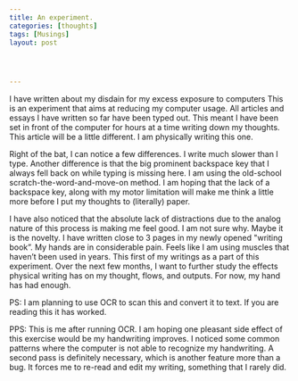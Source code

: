 ```yaml
---
title: An experiment.
categories: [thoughts]
tags: [Musings]
layout: post




---
```


I have written about my disdain for my excess exposure to computers This is an experiment that aims at reducing my computer usage. All articles and essays I have written so far have been typed out. This meant I have been set in front of the computer for hours at a time writing down my thoughts. This article will be a little different. I am physically writing this one. 

Right of the bat, I can notice a few differences. I write much slower than I type. Another difference is that the big prominent backspace key that I always fell back on while typing is missing here. I am using the old-school scratch-the-word-and-move-on method. I am hoping that the lack of a backspace key, along with my motor limitation will make me think a little more before I put my thoughts to (literally) paper. 

I have also noticed that the absolute lack of distractions due to the analog nature of this process is making me feel good. I am not sure why. Maybe it is the novelty. I have written close to 3 pages in my newly opened "writing book”. My hands are in considerable pain. Feels like I am using muscles that haven’t been used in years. This first of my writings as a part of this experiment. Over the next few months, I want to further study the effects physical writing has on my thought, flows, and outputs. For now, my hand has had enough. 

PS: I am planning to use OCR to scan this and convert it to text. If you are reading this it has worked. 

PPS: This is me after running OCR. I am hoping one pleasant side effect of this exercise would be my handwriting improves. I noticed some common patterns where the computer is not able to recognize my handwriting. A second pass is definitely necessary, which is another feature more than a bug. It forces me to re-read and edit my writing, something that I rarely did.